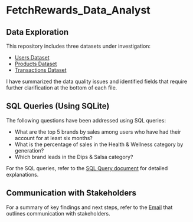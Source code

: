 # FetchRewards_Data_Analyst

## Data Exploration
This repository includes three datasets under investigation:

- [Users Dataset](Data_Exploration_Users.ipynb)
- [Products Dataset](Data_Exploration_Products.ipynb)
- [Transactions Dataset](Data_Exploration_Transactions.ipynb)

I have summarized the data quality issues and identified fields that require further clarification at the bottom of each file.


## SQL Queries (Using SQLite)

The following questions have been addressed using SQL queries:

- What are the top 5 brands by sales among users who have had their account for at least six months?
- What is the percentage of sales in the Health & Wellness category by generation?
- Which brand leads in the Dips & Salsa category?

For the SQL queries, refer to the [SQL Query document](SQL_Query.pdf) for detailed explanations.


## Communication with Stakeholders

For a summary of key findings and next steps, refer to the [Email](Email.pdf) that outlines communication with stakeholders.
